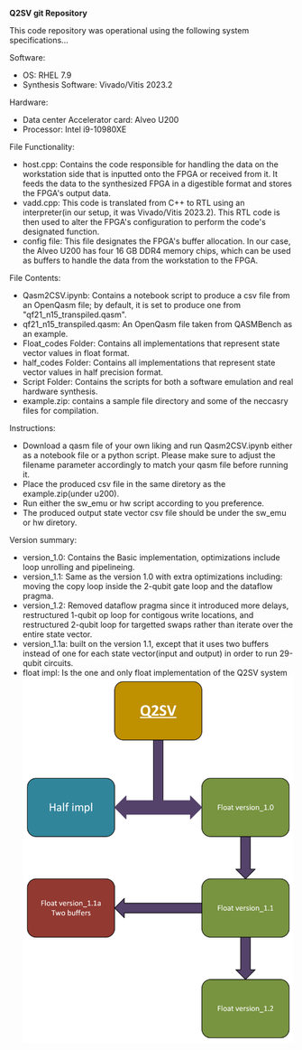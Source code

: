 **Q2SV git Repository**

This code repository was operational using the following system specifications...

Software:
- OS: RHEL 7.9
- Synthesis Software: Vivado/Vitis 2023.2

Hardware:
- Data center Accelerator card: Alveo U200
- Processor: Intel i9-10980XE

File Functionality:
- host.cpp: Contains the code responsible for handling the data on the workstation side that is inputted onto the FPGA or received from it. It feeds the data to the synthesized FPGA in a digestible format and stores the FPGA's output data.
- vadd.cpp: This code is translated from C++ to RTL using an interpreter(in our setup, it was Vivado/Vitis 2023.2). This RTL code is then used to alter the FPGA's configuration to perform the code's designated function.
- config file: This file designates the FPGA's buffer allocation. In our case, the Alveo U200 has four 16 GB DDR4 memory chips, which can be used as buffers to handle the data from the workstation to the FPGA.

File Contents:
- Qasm2CSV.ipynb: Contains a notebook script to produce a csv file from an OpenQasm file; by default, it is set to produce one from "qf21_n15_transpiled.qasm".
- qf21_n15_transpiled.qasm: An OpenQasm file taken from QASMBench as an example.
- Float_codes Folder: Contains all implementations that represent state vector values in float format.
- half_codes Folder: Contains all implementations that represent state vector values in half precision format.
- Script Folder: Contains the scripts for both a software emulation and real hardware synthesis.
- example.zip: contains a sample file directory and some of the neccasry files for compilation.

Instructions:
- Download a qasm file of your own liking and run Qasm2CSV.ipynb either as a notebook file or a python script. Please make sure to adjust the filename parameter accordingly to match your qasm file before running it.
- Place the produced csv file in the same diretory as the example.zip(under u200).
- Run either the sw_emu or hw script according to you preference.
- The produced output state vector csv file should be under the sw_emu or hw diretory.

Version summary:
- version_1.0: Contains the Basic implementation, optimizations include loop unrolling and pipelineing.
- version_1.1: Same as the version 1.0 with extra optimizations including: moving the copy loop inside the 2-qubit gate loop and the dataflow pragma.
- version_1.2: Removed dataflow pragma since it introduced more delays, restructured 1-qubit op loop for contigous write locations, and restructured 2-qubit loop for targetted swaps rather than iterate over the entire state vector.
- version_1.1a: built on the version 1.1, except that it uses two buffers instead of one for each state vector(input and output) in order to run 29-qubit circuits.
- float impl: Is the one and only float implementation of the Q2SV system
![alt text](https://github.com/aabennak/SV-FPGA/blob/main/version_map.png?raw=true)
